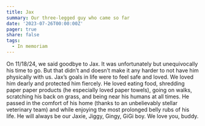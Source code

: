 ```yaml
---
title: Jax 
summary: Our three-legged guy who came so far
date: '2023-07-26T00:00:00Z'
pager: true
share: false
tags: 
  - In memoriam
---
```


On 11/18/24, we said goodbye to Jax. It was unfortunately but unequivocally his time to go. But that didn’t and doesn’t make it any harder to not have him physically with us. Jax’s goals in life were to feel safe and loved. We loved him dearly and protected him fiercely. He loved eating food, shredding paper paper products (he especially loved paper towels), going on walks, scratching his back on grass, and being near his humans at all times. He passed in the comfort of his home (thanks to an unbelievably stellar veterinary team) and while enjoying the most prolonged belly rubs of his life. He will always be our Jaxie, Jiggy, Gingy, GiGi boy. We love you, buddy.